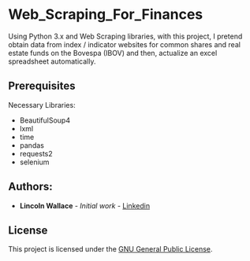 # Web_Scraping_For_Finances
Using Python 3.x and Web Scraping libraries, with this project, I pretend obtain data from index / indicator websites for common shares and real estate funds on the Bovespa (IBOV) and then, actualize an excel spreadsheet automatically.

## Prerequisites
Necessary Libraries:
*    BeautifulSoup4
*    lxml
*    time
*    pandas
*    requests2
*    selenium

## Authors:

* **Lincoln Wallace** - *Initial work* - [Linkedin](https://www.linkedin.com/in/lincoln-wallace-64ab29138/)

## License
This project is licensed under the [GNU General Public License](https://opensource.org/licenses/GPL-3.0).



